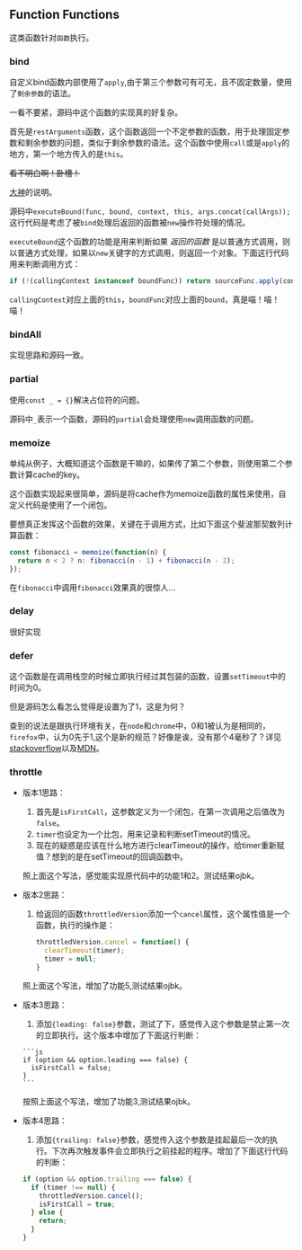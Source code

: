 ## Function Functions

这类函数针对`函数`执行。

### bind

自定义bind函数内部使用了`apply`,由于第三个参数可有可无，且不固定数量，使用了`剩余参数`的语法。

一看不要紧，源码中这个函数的实现真的好复杂。

首先是`restArguments`函数，这个函数返回一个不定参数的函数，用于处理固定参数和剩余参数的问题，类似于剩余参数的语法。这个函数中使用`call`或是`apply`的地方，第一个地方传入的是`this`。

~~看不明白啊！卧槽！~~

[大神](https://github.com/hanzichi/underscore-analysis/issues/19)的说明。

源码中`executeBound(func, bound, context, this, args.concat(callArgs));`这行代码是考虑了被`bind`处理后返回的函数被`new`操作符处理的情况。

`executeBound`这个函数的功能是用来判断如果 *返回的函数* 是以普通方式调用，则以普通方式处理，如果以`new`关键字的方式调用，则返回一个对象。下面这行代码用来判断调用方式：

```js
if (!(callingContext instanceof boundFunc)) return sourceFunc.apply(context, args);
```

`callingContext`对应上面的`this`，`boundFunc`对应上面的`bound`，真是喵！喵！喵！

### bindAll

实现思路和源码一致。

### partial

使用`const _ = {}`解决占位符的问题。

源码中`_`表示一个函数，源码的`partial`会处理使用`new`调用函数的问题。

### memoize

单纯从例子，大概知道这个函数是干嘛的，如果传了第二个参数，则使用第二个参数计算cache的key。

这个函数实现起来很简单，源码是将cache作为memoize函数的属性来使用，自定义代码是使用了一个闭包。

要想真正发挥这个函数的效果，关键在于调用方式，比如下面这个斐波那契数列计算函数：

```js
const fibonacci = memoize(function(n) {
  return n < 2 ? n: fibonacci(n - 1) + fibonacci(n - 2);
});
```

在`fibonacci`中调用`fibonacci`效果真的很惊人...

### delay

很好实现

### defer

这个函数是在调用栈空的时候立即执行经过其包装的函数，设置`setTimeout`中的时间为0。

但是源码怎么看怎么觉得是设置为了1，这是为何？

查到的说法是跟执行环境有关，在`node`和`chrome`中，0和1被认为是相同的，`firefox`中，认为0先于1,这个是新的规范？好像是诶，没有那个4毫秒了？详见[stackoverflow](https://stackoverflow.com/questions/8341803/difference-between-settimeoutfn-0-and-settimeoutfn-1)以及[MDN](https://developer.mozilla.org/en-US/docs/Web/JavaScript/EventLoop#Adding_messages#Zero_delays)。


### throttle

  - 版本1思路：

      1. 首先是`isFirstCall`，这参数定义为一个闭包，在第一次调用之后值改为`false`。
      2. `timer`也设定为一个比包，用来记录和判断setTimeout的情况。
      3. 现在的疑惑是应该在什么地方进行clearTimeout的操作，给timer重新赋值？想到的是在setTimeout的回调函数中。
    
    照上面这个写法，感觉能实现原代码中的功能1和2。测试结果ojbk。

  - 版本2思路：

      1. 给返回的函数`throttledVersion`添加一个`cancel`属性，这个属性值是一个函数，执行的操作是：

          ```js
          throttledVersion.cancel = function() {
            clearTimeout(timer);
            timer = null;
          }
          ```
    照上面这个写法，增加了功能5,测试结果ojbk。

  - 版本3思路：

      1. 添加`{leading: false}`参数，测试了下，感觉传入这个参数是禁止第一次的立即执行。这个版本中增加了下面这行判断：

        ```js
        if (option && option.leading === false) {
          isFirstCall = false;
        }
        ```

      按照上面这个写法，增加了功能3,测试结果ojbk。

  - 版本4思路：

    1. 添加`{trailing: false}`参数，感觉传入这个参数是挂起最后一次的执行。下次再次触发事件会立即执行之前挂起的程序。增加了下面这行代码的判断：

      ```js
      if (option && option.trailing === false) {
        if (timer !== null) {
          throttledVersion.cancel();
          isFirstCall = true;
        } else {
          return;
        }
      }
      ```